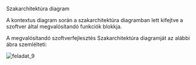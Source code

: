 Szakarchitektúra diagram

A kontextus diagram során a szakarchitektúra diagramban lett kifejtve a szoftver által megvalósítandó funkciók blokkja.

A megvalósítandó szoftverfejlesztés Szakarchitektúra diagramját az alábbi ábra szemlélteti:

![feladat_9](https://user-images.githubusercontent.com/102946769/205505224-fac68db3-2e7a-4de1-bd27-accef86e5542.png)
